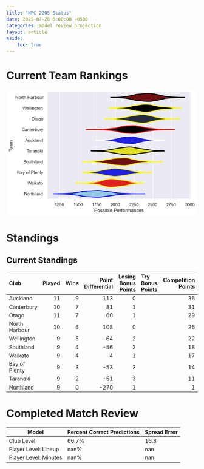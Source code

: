 ```yaml
---  
title: "NPC 2005 Status"  
date: 2025-07-28 6:00:00 -0500  
categories: model review projection  
layout: article  
aside:  
    toc: true  
---
```

# Current Team Rankings


![Club Rankings](plots/rankings_NPC_2005.png)
# Standings

## Current Standings


| Club          |   Played |   Wins |   Point Differential |   Losing Bonus Points | Try Bonus Points   |   Competition Points |
|:--------------|---------:|-------:|---------------------:|----------------------:|:-------------------|---------------------:|
| Auckland      |       11 |      9 |                  113 |                     0 |                    |                   36 |
| Canterbury    |       10 |      7 |                   81 |                     1 |                    |                   31 |
| Otago         |       11 |      7 |                   60 |                     1 |                    |                   29 |
| North Harbour |       10 |      6 |                  108 |                     0 |                    |                   26 |
| Wellington    |        9 |      5 |                   64 |                     2 |                    |                   22 |
| Southland     |        9 |      4 |                  -56 |                     2 |                    |                   18 |
| Waikato       |        9 |      4 |                    4 |                     1 |                    |                   17 |
| Bay of Plenty |        9 |      3 |                  -53 |                     2 |                    |                   14 |
| Taranaki      |        9 |      2 |                  -51 |                     3 |                    |                   11 |
| Northland     |        9 |      0 |                 -270 |                     1 |                    |                    1 |



# Completed Match Review


| Model | Percent Correct Predictions | Spread Error |
| ------ | ------ | ------ |
| Club Level | 66.7% | 16.8 |
| Player Level: Lineup | nan% | nan |
| Player Level: Minutes | nan% | nan |

